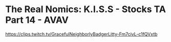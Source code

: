 # The Real Nomics: K.I.S.S - Stocks TA Part 14 - AVAV
https://clips.twitch.tv/GracefulNeighborlyBadgerLitty-Fm7civL-c1fQVxtb
